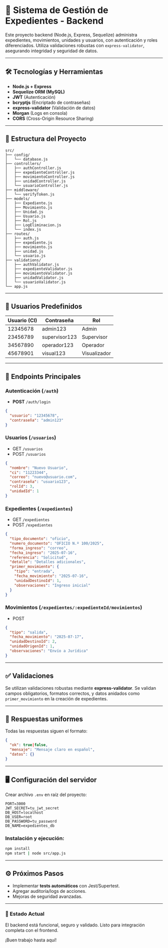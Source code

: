 # 📁 Sistema de Gestión de Expedientes - Backend

Este proyecto backend (Node.js, Express, Sequelize) administra expedientes, movimientos, unidades y usuarios, con autenticación y roles diferenciados. Utiliza validaciones robustas con `express-validator`, asegurando integridad y seguridad de datos.

---

## 🛠️ Tecnologías y Herramientas

* **Node.js + Express**
* **Sequelize ORM (MySQL)**
* **JWT** (Autenticación)
* **bcryptjs** (Encriptado de contraseñas)
* **express-validator** (Validación de datos)
* **Morgan** (Logs en consola)
* **CORS** (Cross-Origin Resource Sharing)

---

## 🔄 Estructura del Proyecto

```
src/
├── config/
│   └── database.js
├── controllers/
│   ├── authController.js
│   ├── expedienteController.js
│   ├── movimientoController.js
│   ├── unidadController.js
│   └── usuarioController.js
├── middleware/
│   └── verifyToken.js
├── models/
│   ├── Expediente.js
│   ├── Movimiento.js
│   ├── Unidad.js
│   ├── Usuario.js
│   ├── Rol.js
│   ├── LogEliminacion.js
│   └── index.js
├── routes/
│   ├── auth.js
│   ├── expediente.js
│   ├── movimiento.js
│   ├── unidad.js
│   └── usuario.js
├── validations/
│   ├── authValidator.js
│   ├── expedienteValidator.js
│   ├── movimientoValidator.js
│   ├── unidadValidator.js
│   └── usuarioValidator.js
└── app.js
```

---

## 🔐 Usuarios Predefinidos

| Usuario (CI) | Contraseña    | Rol          |
| ------------ | ------------- | ------------ |
| 12345678     | admin123      | Admin        |
| 23456789     | supervisor123 | Supervisor   |
| 34567890     | operador123   | Operador     |
| 45678901     | visual123     | Visualizador |

---

## 🚩 Endpoints Principales

### **Autenticación (`/auth`)**

* **POST** `/auth/login`

```json
{
  "usuario": "12345678",
  "contraseña": "admin123"
}
```

### **Usuarios (`/usuarios`)**

* GET `/usuarios`
* POST `/usuarios`

```json
{
  "nombre": "Nuevo Usuario",
  "ci": "11223344",
  "correo": "nuevo@usuario.com",
  "contraseña": "usuario123",
  "rolId": 3,
  "unidadId": 1
}
```

### **Expedientes (`/expedientes`)**

* GET `/expedientes`
* POST `/expedientes`

```json
{
  "tipo_documento": "oficio",
  "numero_documento": "OFICIO N.º 100/2025",
  "forma_ingreso": "correo",
  "fecha_ingreso": "2025-07-16",
  "referencia": "Solicitud",
  "detalle": "Detalles adicionales",
  "primer_movimiento": {
    "tipo": "entrada",
    "fecha_movimiento": "2025-07-16",
    "unidadDestinoId": 1,
    "observaciones": "Ingreso inicial"
  }
}
```

### **Movimientos (`/expedientes/:expedienteId/movimientos`)**

* POST

```json
{
  "tipo": "salida",
  "fecha_movimiento": "2025-07-17",
  "unidadDestinoId": 2,
  "unidadOrigenId": 1,
  "observaciones": "Envío a Jurídica"
}
```

---

## ✅ Validaciones

Se utilizan validaciones robustas mediante **express-validator**. Se validan campos obligatorios, formatos correctos, y datos anidados como `primer_movimiento` en la creación de expedientes.

---

## 🚦 Respuestas uniformes

Todas las respuestas siguen el formato:

```json
{
  "ok": true|false,
  "mensaje": "Mensaje claro en español",
  "datos": {}
}
```

---

## 🖥️ Configuración del servidor

Crear archivo `.env` en raíz del proyecto:

```
PORT=3000
JWT_SECRET=tu_jwt_secret
DB_HOST=localhost
DB_USER=root
DB_PASSWORD=tu_password
DB_NAME=expedientes_db
```

### Instalación y ejecución:

```bash
npm install
npm start | node src/app.js
```

---

## ⚙️ Próximos Pasos

* Implementar **tests automáticos** con Jest/Supertest.
* Agregar auditoría/logs de acciones.
* Mejoras de seguridad avanzadas.

---

### 🚀 Estado Actual

El backend está funcional, seguro y validado. Listo para integración completa con el frontend.

¡Buen trabajo hasta aquí!
